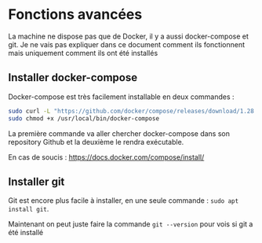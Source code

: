 # Fonctions avancées
La machine ne dispose pas que de Docker, il y a aussi docker-compose et git.
Je ne vais pas expliquer dans ce document comment ils fonctionnent mais uniquement comment ils ont été installés

## Installer docker-compose
Docker-compose est très facilement installable en deux commandes : 
```bash
sudo curl -L "https://github.com/docker/compose/releases/download/1.28.6/docker-compose-$(uname -s)-$(uname -m)" -o /usr/local/bin/docker-compose
sudo chmod +x /usr/local/bin/docker-compose
```
La première commande va aller chercher docker-compose dans son repository Github et la deuxième le rendra exécutable.

En cas de soucis : https://docs.docker.com/compose/install/

## Installer git
Git est encore plus facile à installer, en une seule commande : `sudo apt install git`.

Maintenant on peut juste faire la commande `git --version` pour vois si git a été installé